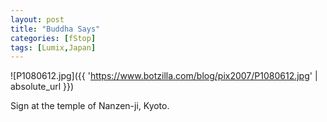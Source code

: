 ```yaml
---
layout: post
title: "Buddha Says"
categories: [fStop]
tags: [Lumix,Japan]
---
```



![P1080612.jpg]({{ 'https://www.botzilla.com/blog/pix2007/P1080612.jpg' | absolute_url }})


Sign at the temple of Nanzen-ji, Kyoto.
